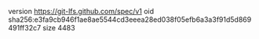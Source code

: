 version https://git-lfs.github.com/spec/v1
oid sha256:e3fa9cb946f1ae8ae5544cd3eeea28ed038f05efb6a3a3f91d5d869491ff32c7
size 4483
